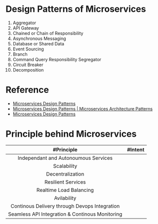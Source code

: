# Design Patterns of Microservices

1. Aggregator
2. API Gateway
3. Chained or Chain of Responsibility
4. Asynchronous Messaging
5. Database or Shared Data
6. Event Sourcing
7. Branch
8. Command Query Responsibility Segregator
9. Circuit Breaker
10. Decomposition

# Reference
* [Microservices Design Patterns](https://www.edureka.co/blog/microservices-design-patterns#DesignPatternsofMicroservices)
* [Microservices Design Patterns | Microservices Architecture Patterns](https://www.youtube.com/watch?v=xuH81XGWeGQ)
* [Microservices Design Patterns](https://www.youtube.com/watch?v=xuH81XGWeGQ)

# Principle behind Microservices
| #Principle  | #Intent |
| :---: | :---: | 
| Independant and Autonoumous Services |  |
| Scalability |   |
| Decentralization |  |
| Resilient Services |   |
| Realtime Load Balancing |  |
| Avilability |  |
| Continous Delivery through Devops Integration |  |
| Seamless API Integration & Continous Monitoring |  |
